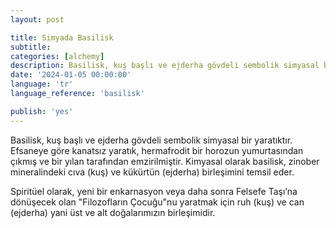 ```yaml
---
layout: post

title: Simyada Basilisk
subtitle:
categories: [alchemy]
description: Basilisk, kuş başlı ve ejderha gövdeli sembolik simyasal bir yaratıktır. 
date: '2024-01-05 00:00:00'
language: 'tr'
language_reference: 'basilisk'

publish: 'yes'
---
```


Basilisk, kuş başlı ve ejderha gövdeli sembolik simyasal bir yaratıktır. Efsaneye göre kanatsız yaratık, hermafrodit bir horozun yumurtasından çıkmış ve bir yılan tarafından emzirilmiştir. Kimyasal olarak basilisk, zinober mineralindeki cıva (kuş) ve kükürtün (ejderha) birleşimini temsil eder. 

Spiritüel olarak, yeni bir enkarnasyon veya daha sonra Felsefe Taşı’na dönüşecek olan "Filozofların Çocuğu"nu yaratmak için ruh (kuş) ve can (ejderha) yani  üst ve alt doğalarımızın birleşimidir.

